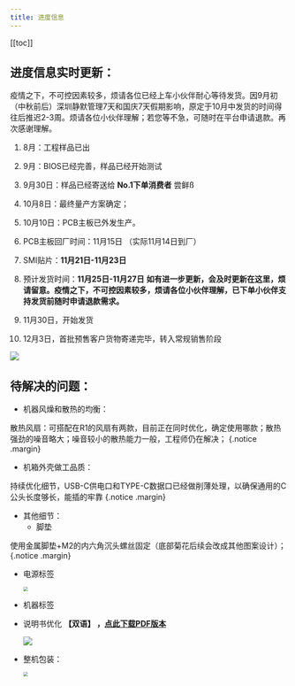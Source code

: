 ```yaml
---
title: 进度信息
---
```


[[toc]]

## 进度信息实时更新：

疫情之下，不可控因素较多，烦请各位已经上车小伙伴耐心等待发货。因9月初（中秋前后）深圳静默管理7天和国庆7天假期影响，原定于10月中发货的时间得往后推迟2-3周。烦请各位小伙伴理解；若您等不急，可随时在平台申请退款。再次感谢理解。

1. 8月：工程样品已出

2. 9月：BIOS已经完善，样品已经开始测试

3. 9月30日：样品已经寄送给 **No.1下单消费者** 尝鲜ß

4. 10月8日：最终量产方案确定；

5. 10月10日：PCB主板已外发生产。

6. PCB主板回厂时间：11月15日 （实际11月14日到厂）

7. SMI贴片：**11月21日-11月23日**

8. 预计发货时间：**11月25日-11月27日**
   **如有进一步更新，会及时更新在这里，烦请留意。疫情之下，不可控因素较多，烦请各位小伙伴理解，已下单小伙伴支持发货前随时申请退款需求。**

9. 11月30日，开始发货

10. 12月3日，首批预售客户货物寄递完毕，转入常规销售阶段

   

![](https://yun.swimly.cn/source/ikoolcore/Banner_404.png)

## 待解决的问题：

- 机器风燥和散热的均衡：

散热风扇：可搭配在R1的风扇有两款，目前正在同时优化，确定使用哪款；散热强劲的噪音略大；噪音较小的散热能力一般，工程师仍在解决； {.notice .margin}

- 机箱外壳做工品质：

持续优化细节，USB-C供电口和TYPE-C数据口已经做削薄处理，以确保通用的C公头长度够长，能插的牢靠 {.notice .margin}

- 其他细节：
  - 脚垫

使用金属脚垫+M2的内六角沉头螺丝固定（底部菊花后续会改成其他图案设计）；{.notice .margin}

  - 电源标签

    <img src="https://yun.swimly.cn/source/ikoolcore/power.png" style="zoom:50%;" />

  - 机器标签
    
  - 说明书优化  **【双语】 ，[点此下载PDF版本]()** 

    ![](https://yun.swimly.cn/source/ikoolcore/manual_pdf.png)

  - 整机包装：
  
    <img src="https://yun.swimly.cn/source/ikoolcore/package.png" style="zoom:50%;" />

